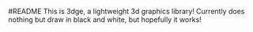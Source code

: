 #README
This is 3dge, a lightweight 3d graphics library!
Currently does nothing but draw in black and white, but hopefully it works!